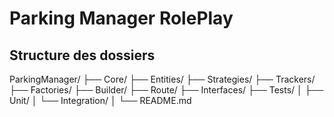 # Parking Manager RolePlay

## Structure des dossiers

ParkingManager/
├── Core/
├── Entities/
├── Strategies/
├── Trackers/
├── Factories/
├── Builder/
├── Route/
├── Interfaces/
├── Tests/
│   ├── Unit/
│   └── Integration/
│
└── README.md
